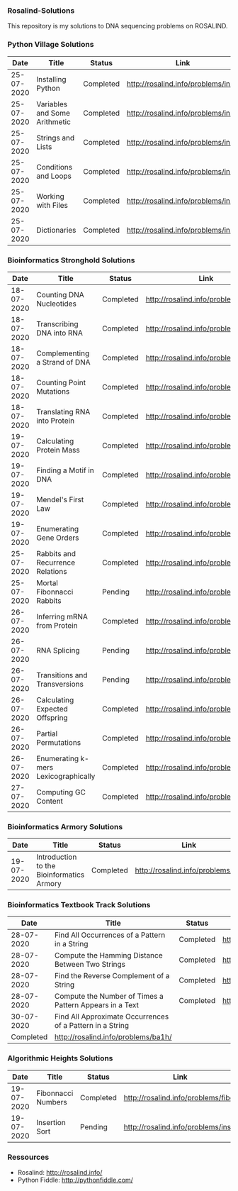 ### Rosalind-Solutions
This repository is my solutions to DNA sequencing problems on ROSALIND.

### Python Village Solutions

Date | Title | Status | Link
--- | --- | --- | --- |
25-07-2020 | Installing Python | Completed | http://rosalind.info/problems/ini1/
25-07-2020 | Variables and Some Arithmetic | Completed | http://rosalind.info/problems/ini2/
25-07-2020 | Strings and Lists | Completed | http://rosalind.info/problems/ini3/ 
25-07-2020 | Conditions and Loops | Completed|  http://rosalind.info/problems/ini4/
25-07-2020 | Working with Files | Completed|  http://rosalind.info/problems/ini5/
25-07-2020 | Dictionaries | Completed |  http://rosalind.info/problems/ini6/

### Bioinformatics Stronghold Solutions

Date | Title | Status | Link
--- | --- | --- | --- |
18-07-2020 | Counting DNA Nucleotides | Completed | http://rosalind.info/problems/dna/
18-07-2020 | Transcribing DNA into RNA | Completed | http://rosalind.info/problems/rna/
18-07-2020 | Complementing a Strand of DNA | Completed | http://rosalind.info/problems/revc/
18-07-2020 | Counting Point Mutations | Completed | http://rosalind.info/problems/hamm/
18-07-2020 | Translating RNA into Protein | Completed | http://rosalind.info/problems/prot/
19-07-2020 | Calculating Protein Mass | Completed | http://rosalind.info/problems/prtm/
19-07-2020 | Finding a Motif in DNA | Completed | http://rosalind.info/problems/subs/
19-07-2020 | Mendel's First Law | Completed | http://rosalind.info/problems/iprb/
19-07-2020 | Enumerating Gene Orders | Completed | http://rosalind.info/problems/perm/ 
25-07-2020 | Rabbits and Recurrence Relations | Completed | http://rosalind.info/problems/fib/
25-07-2020 | Mortal Fibonnacci Rabbits | Pending | http://rosalind.info/problems/fibd/
26-07-2020 | Inferring mRNA from Protein | Completed | http://rosalind.info/problems/mrna/
26-07-2020 | RNA Splicing | Pending | http://rosalind.info/problems/splc/
26-07-2020 | Transitions and Transversions | Pending | http://rosalind.info/problems/tran/
26-07-2020 | Calculating Expected Offspring | Completed | http://rosalind.info/problems/iev/
26-07-2020 | Partial Permutations| Completed | http://rosalind.info/problems/pper/
26-07-2020 | Enumerating k-mers Lexicographically | Completed | http://rosalind.info/problems/lexf/
27-07-2020 | Computing GC Content | Completed | http://rosalind.info/problems/gc/


### Bioinformatics Armory Solutions

Date | Title | Status | Link
--- | --- | --- | --- |
19-07-2020 | Introduction to the Bioinformatics Armory | Completed | http://rosalind.info/problems/ini/

### Bioinformatics Textbook Track Solutions

Date | Title | Status | Link
--- | --- | --- | --- |
28-07-2020 | Find All Occurrences of a Pattern in a String | Completed | http://rosalind.info/problems/ba1d/
28-07-2020 | Compute the Hamming Distance Between Two Strings | Completed | http://rosalind.info/problems/ba1g/
28-07-2020 | Find the Reverse Complement of a String | Completed | http://rosalind.info/problems/ba1c/
28-07-2020 | Compute the Number of Times a Pattern Appears in a Text | Completed | http://rosalind.info/problems/ba1a/
30-07-2020 | Find All Approximate Occurrences of a Pattern in a String
| Completed | http://rosalind.info/problems/ba1h/


### Algorithmic Heights Solutions

Date | Title | Status | Link
--- | --- | --- | --- |
19-07-2020 | Fibonnacci Numbers | Completed | http://rosalind.info/problems/fibo/
19-07-2020 | Insertion Sort | Pending | http://rosalind.info/problems/ins/

### Ressources

- Rosalind: http://rosalind.info/
- Python Fiddle: http://pythonfiddle.com/



